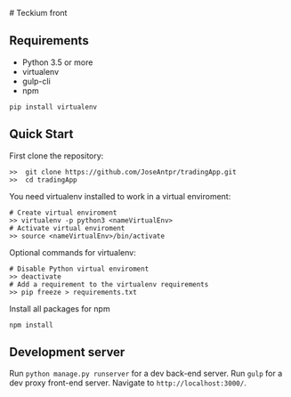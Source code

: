 # Teckium front


## Requirements 
- Python 3.5 or more
- virtualenv
- gulp-cli
- npm
```
pip install virtualenv
```

## Quick Start
First clone the repository: 

```
>>  git clone https://github.com/JoseAntpr/tradingApp.git
>>  cd tradingApp 
```

You need virtualenv installed to work in a virtual enviroment:
```
# Create virtual enviroment 
>> virtualenv -p python3 <nameVirtualEnv>
# Activate virtual enviroment
>> source <nameVirtualEnv>/bin/activate
```

Optional commands for virtualenv:
```
# Disable Python virtual enviroment
>> deactivate
# Add a requirement to the virtualenv requirements
>> pip freeze > requirements.txt
```

Install all packages for npm
```
npm install
```

## Development server
Run `python manage.py runserver` for a dev back-end server.
Run  `gulp` for a dev proxy front-end server. Navigate to `http://localhost:3000/`.